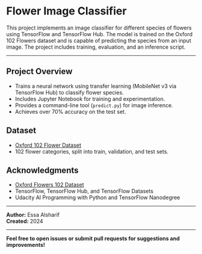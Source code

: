 # Flower Image Classifier

This project implements an image classifier for different species of flowers using TensorFlow and TensorFlow Hub. The model is trained on the Oxford 102 Flowers dataset and is capable of predicting the species from an input image. The project includes training, evaluation, and an inference script.

---

## Project Overview

- Trains a neural network using transfer learning (MobileNet v3 via TensorFlow Hub) to classify flower species.
- Includes Jupyter Notebook for training and experimentation.
- Provides a command-line tool (`predict.py`) for image inference.
- Achieves over 70% accuracy on the test set.

## Dataset

- [Oxford 102 Flower Dataset](http://www.robots.ox.ac.uk/~vgg/data/flowers/102/index.html)
- 102 flower categories, split into train, validation, and test sets.



## Acknowledgments

- [Oxford Flowers 102 Dataset](http://www.robots.ox.ac.uk/~vgg/data/flowers/102/index.html)
- TensorFlow, TensorFlow Hub, and TensorFlow Datasets
- Udacity AI Programming with Python and TensorFlow Nanodegree

---

**Author:** Essa Alsharif  
**Created:** 2024

---

**Feel free to open issues or submit pull requests for suggestions and improvements!**

